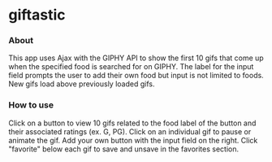 # giftastic

### About
This app uses Ajax with the GIPHY API to show the first 10 gifs that come up when the specified food is searched for on GIPHY. The label for the input field prompts the user to add their own food but input is not limited to foods. New gifs load above previously loaded gifs.

### How to use
Click on a button to view 10 gifs related to the food label of the button and their associated ratings (ex. G, PG). Click on an individual gif to pause or animate the gif. Add your own button with the input field on the right. Click "favorite" below each gif to save and unsave in the favorites section.